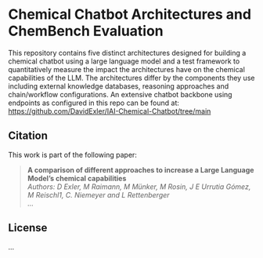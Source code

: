 # Chemical Chatbot Architectures and ChemBench Evaluation

This repository contains five distinct architectures designed for building a chemical chatbot using a large language model and a test framework to quantitatively measure the impact the architectures have on the chemical capabilities of the LLM.
The architectures differ by the components they use including external knowledge databases, reasoning approaches and chain/workflow configurations. 
An extensive chatbot backbone using endpoints as configured in this repo can be found at:
https://github.com/DavidExler/IAI-Chemical-Chatbot/tree/main

## Citation

This work is part of the following paper:

> **A comparison of different approaches to increase a Large Language Model’s chemical capabilities**  
> *Authors: D Exler, M Raimann, M Münker, M Rosin, J E Urrutia
Gómez, M Reischl1, C. Niemeyer and L Rettenberger*  
> *...*


## License

...
